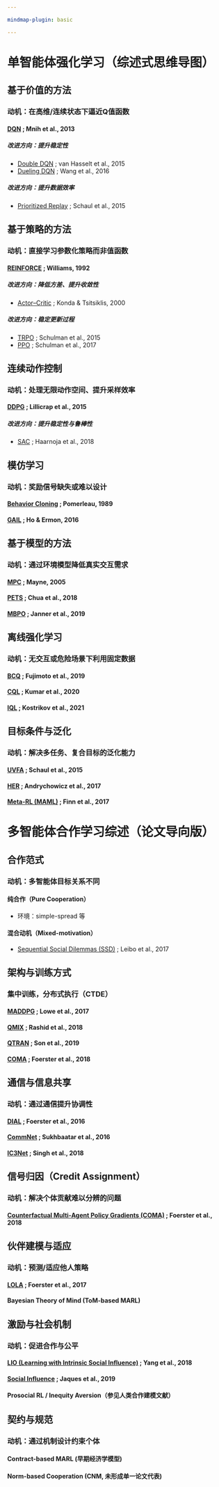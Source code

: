 ```yaml
---

mindmap-plugin: basic

---
```


# 单智能体强化学习（综述式思维导图）

## 基于价值的方法

### 动机：在高维/连续状态下逼近Q值函数

#### [DQN](https://arxiv.org/abs/1312.5602) ; Mnih et al., 2013

##### 改进方向：提升稳定性

* [Double DQN](https://arxiv.org/abs/1509.06461) ; van Hasselt et al., 2015
* [Dueling DQN](https://arxiv.org/abs/1511.06581) ; Wang et al., 2016

##### 改进方向：提升数据效率

* [Prioritized Replay](https://arxiv.org/abs/1511.05952) ; Schaul et al., 2015

## 基于策略的方法

### 动机：直接学习参数化策略而非值函数

#### [REINFORCE](https://link.springer.com/article/10.1007/BF00992696) ; Williams, 1992

##### 改进方向：降低方差、提升收敛性

* [Actor–Critic](https://papers.nips.cc/paper_files/paper/2000/hash/091d584fced301b442654dd8c23b3fc9-Abstract.html) ; Konda & Tsitsiklis, 2000

##### 改进方向：稳定更新过程

* [TRPO](https://arxiv.org/abs/1502.05477) ; Schulman et al., 2015
* [PPO](https://arxiv.org/abs/1707.06347) ; Schulman et al., 2017

## 连续动作控制

### 动机：处理无限动作空间、提升采样效率

#### [DDPG](https://arxiv.org/abs/1509.02971) ; Lillicrap et al., 2015

##### 改进方向：提升稳定性与鲁棒性

* [SAC](https://arxiv.org/abs/1801.01290) ; Haarnoja et al., 2018

## 模仿学习

### 动机：奖励信号缺失或难以设计

#### [Behavior Cloning](https://dl.acm.org/doi/10.1145/97243.97245) ; Pomerleau, 1989

#### [GAIL](https://arxiv.org/abs/1606.03476) ; Ho & Ermon, 2016

## 基于模型的方法

### 动机：通过环境模型降低真实交互需求

#### [MPC](https://www.sciencedirect.com/science/article/pii/S0005109804002766) ; Mayne, 2005

#### [PETS](https://arxiv.org/abs/1805.12114) ; Chua et al., 2018

#### [MBPO](https://arxiv.org/abs/1906.08253) ; Janner et al., 2019

## 离线强化学习

### 动机：无交互或危险场景下利用固定数据

#### [BCQ](https://arxiv.org/abs/1812.02900) ; Fujimoto et al., 2019

#### [CQL](https://arxiv.org/abs/2006.04779) ; Kumar et al., 2020

#### [IQL](https://arxiv.org/abs/2110.06169) ; Kostrikov et al., 2021

## 目标条件与泛化

### 动机：解决多任务、复合目标的泛化能力

#### [UVFA](https://arxiv.org/abs/1802.09464) ; Schaul et al., 2015

#### [HER](https://arxiv.org/abs/1707.01495) ; Andrychowicz et al., 2017

#### [Meta-RL (MAML)](https://arxiv.org/abs/1703.03400) ; Finn et al., 2017



# 多智能体合作学习综述（论文导向版）

## 合作范式

### 动机：多智能体目标关系不同

#### 纯合作（Pure Cooperation）

* 环境：simple-spread 等

#### 混合动机（Mixed-motivation）

* [Sequential Social Dilemmas (SSD)](https://arxiv.org/abs/1702.03037) ; Leibo et al., 2017

## 架构与训练方式

### 集中训练，分布式执行（CTDE）

#### [MADDPG](https://arxiv.org/abs/1706.02275) ; Lowe et al., 2017

#### [QMIX](https://arxiv.org/abs/1803.11485) ; Rashid et al., 2018

#### [QTRAN](https://arxiv.org/abs/1905.05408) ; Son et al., 2019

#### [COMA](https://arxiv.org/abs/1705.08926) ; Foerster et al., 2018

## 通信与信息共享

### 动机：通过通信提升协调性

#### [DIAL](https://arxiv.org/abs/1605.06676) ; Foerster et al., 2016

#### [CommNet](https://arxiv.org/abs/1605.07736) ; Sukhbaatar et al., 2016

#### [IC3Net](https://arxiv.org/abs/1810.03916) ; Singh et al., 2018

## 信号归因（Credit Assignment）

### 动机：解决个体贡献难以分辨的问题

#### [Counterfactual Multi-Agent Policy Gradients (COMA)](https://arxiv.org/abs/1705.08926) ; Foerster et al., 2018

## 伙伴建模与适应

### 动机：预测/适应他人策略

#### [LOLA](https://arxiv.org/abs/1709.04326) ; Foerster et al., 2017

#### Bayesian Theory of Mind (ToM-based MARL)

## 激励与社会机制

### 动机：促进合作与公平

#### [LIO (Learning with Intrinsic Social Influence)](https://arxiv.org/abs/1810.08647) ; Yang et al., 2018

#### [Social Influence](https://arxiv.org/abs/1810.08647) ; Jaques et al., 2019

#### Prosocial RL / Inequity Aversion（参见人类合作建模文献）

## 契约与规范

### 动机：通过机制设计约束个体

#### Contract-based MARL (早期经济学模型)

#### Norm-based Cooperation (CNM, 未形成单一论文代表)
